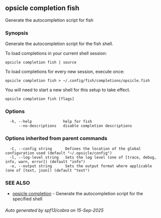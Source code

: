 ## opsicle completion fish

Generate the autocompletion script for fish

### Synopsis

Generate the autocompletion script for the fish shell.

To load completions in your current shell session:

	opsicle completion fish | source

To load completions for every new session, execute once:

	opsicle completion fish > ~/.config/fish/completions/opsicle.fish

You will need to start a new shell for this setup to take effect.


```
opsicle completion fish [flags]
```

### Options

```
  -h, --help              help for fish
      --no-descriptions   disable completion descriptions
```

### Options inherited from parent commands

```
  -C, --config string      Defines the location of the global configuration used (default "~/.opsicle/config")
  -l, --log-level string   Sets the log level (one of [trace, debug, info, warn, error]) (default "info")
  -o, --output string      Sets the output format where applicable (one of [text, json]) (default "text")
```

### SEE ALSO

* [opsicle completion](cli/opsicle_completion.md)	 - Generate the autocompletion script for the specified shell

###### Auto generated by spf13/cobra on 15-Sep-2025

